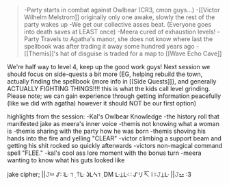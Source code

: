 >-Party starts in combat against Owlbear (CR3, cmon guys...)
>-[[Victor Wilhelm Melstrom]] originally only one awake, slowly the rest of the party wakes up
>-We get our collective asses beat. (Everyone goes into death saves at LEAST once)
>-Meera cured of exhaustion levels!
>-Party Travels to Agatha's manor, she does not know where last the spellbook was after trading it away some hundred years ago
>-[[Themis]]'s hat of disguise is traded for a map to [[Wave Echo Cave]]

We're half way to level 4, keep up the good work guys! Next session we should focus on side-quests a bit more (EG, helping rebuild the town, actually finding the spellbook {more info in [[Side Quests]]}, and generally ACTUALLY FIGHTING THINGS!!!! this is what the kids call level grinding. Please note; we can gain experience through getting information peacefully (like we did with agatha) however it should NOT be our first option)

highlights from the session:
-Kal's Owlbear Knowledge
-the history roll that manifested jake as meera's inner voice
-themis not knowing what a woman is
-themis sharing with the party how he was born
-themis shoving his hands into the fire and yelling "CLEAR"
-victor climbing a support beam and getting his shit rocked so quickly afterwards
-victors non-magical command spell "FLEE."
-kal's cool ass lore moment with the bonus turn
-meera wanting to know what his guts looked like


jake cipher; ||𝙹⚍ ᔑ∷ᒷ ℸ ̣ ⍑ᒷ ʖᒷᓭℸ ̣  DM ᒷ⍊ᒷ∷ ᔑリ↸ i ꖎ𝙹⍊ᒷ ||𝙹⚍ :3